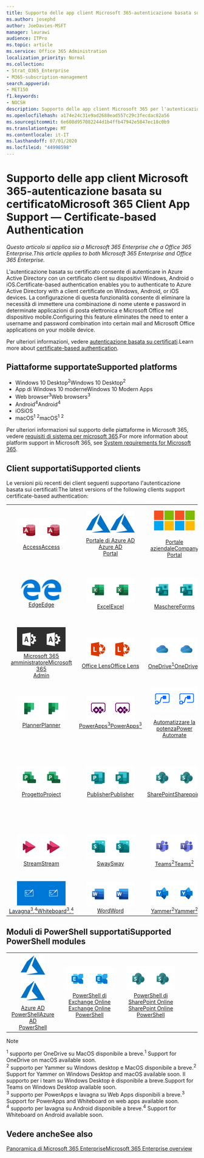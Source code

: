 ```yaml
---
title: Supporto delle app client Microsoft 365-autenticazione basata su certificato
ms.author: josephd
author: JoeDavies-MSFT
manager: laurawi
audience: ITPro
ms.topic: article
ms.service: Office 365 Administration
localization_priority: Normal
ms.collection:
- Strat_O365_Enterprise
- M365-subscription-management
search.appverid:
- MET150
f1.keywords:
- NOCSH
description: Supporto delle app client Microsoft 365 per l'autenticazione basata su certificati.
ms.openlocfilehash: a174e24c31e9ad2688ead557c29c3fecdac82a56
ms.sourcegitcommit: 6e608d957082244d1b4ffb47942e5847ec18c0b9
ms.translationtype: MT
ms.contentlocale: it-IT
ms.lasthandoff: 07/01/2020
ms.locfileid: "44998598"
---
```

# <a name="microsoft-365-client-app-support--certificate-based-authentication"></a><span data-ttu-id="02dba-103">Supporto delle app client Microsoft 365-autenticazione basata su certificato</span><span class="sxs-lookup"><span data-stu-id="02dba-103">Microsoft 365 Client App Support — Certificate-based Authentication</span></span>

<span data-ttu-id="02dba-104">*Questo articolo si applica sia a Microsoft 365 Enterprise che a Office 365 Enterprise.*</span><span class="sxs-lookup"><span data-stu-id="02dba-104">*This article applies to both Microsoft 365 Enterprise and Office 365 Enterprise.*</span></span>

<span data-ttu-id="02dba-105">L'autenticazione basata su certificato consente di autenticare in Azure Active Directory con un certificato client su dispositivi Windows, Android o iOS.</span><span class="sxs-lookup"><span data-stu-id="02dba-105">Certificate-based authentication enables you to authenticate to Azure Active Directory with a client certificate on Windows, Android, or iOS devices.</span></span> <span data-ttu-id="02dba-106">La configurazione di questa funzionalità consente di eliminare la necessità di immettere una combinazione di nome utente e password in determinate applicazioni di posta elettronica e Microsoft Office nel dispositivo mobile.</span><span class="sxs-lookup"><span data-stu-id="02dba-106">Configuring this feature eliminates the need to enter a username and password combination into certain mail and Microsoft Office applications on your mobile device.</span></span>

<span data-ttu-id="02dba-107">Per ulteriori informazioni, vedere [autenticazione basata su certificati](https://docs.microsoft.com/azure/active-directory/authentication/active-directory-certificate-based-authentication-get-started).</span><span class="sxs-lookup"><span data-stu-id="02dba-107">Learn more about [certificate-based authentication](https://docs.microsoft.com/azure/active-directory/authentication/active-directory-certificate-based-authentication-get-started).</span></span>

## <a name="supported-platforms"></a><span data-ttu-id="02dba-108">Piattaforme supportate</span><span class="sxs-lookup"><span data-stu-id="02dba-108">Supported platforms</span></span>

 - <span data-ttu-id="02dba-109">Windows 10 Desktop<sup>2</sup></span><span class="sxs-lookup"><span data-stu-id="02dba-109">Windows 10 Desktop<sup>2</sup></span></span>
 - <span data-ttu-id="02dba-110">App di Windows 10 moderne</span><span class="sxs-lookup"><span data-stu-id="02dba-110">Windows 10 Modern Apps</span></span>
 - <span data-ttu-id="02dba-111">Web browser<sup>3</sup></span><span class="sxs-lookup"><span data-stu-id="02dba-111">Web browsers<sup>3</sup></span></span>
 - <span data-ttu-id="02dba-112">Android<sup>4</sup></span><span class="sxs-lookup"><span data-stu-id="02dba-112">Android<sup>4</sup></span></span>
 - <span data-ttu-id="02dba-113">iOS</span><span class="sxs-lookup"><span data-stu-id="02dba-113">iOS</span></span>
 - <span data-ttu-id="02dba-114">macOS<sup>1</sup> <sup>2</sup></span><span class="sxs-lookup"><span data-stu-id="02dba-114">macOS<sup>1</sup> <sup>2</sup></span></span>

<span data-ttu-id="02dba-115">Per ulteriori informazioni sul supporto delle piattaforme in Microsoft 365, vedere [requisiti di sistema per microsoft 365](https://products.office.com/office-system-requirements).</span><span class="sxs-lookup"><span data-stu-id="02dba-115">For more information about platform support in Microsoft 365, see [System requirements for Microsoft 365](https://products.office.com/office-system-requirements).</span></span>

## <a name="supported-clients"></a><span data-ttu-id="02dba-116">Client supportati</span><span class="sxs-lookup"><span data-stu-id="02dba-116">Supported clients</span></span>

<span data-ttu-id="02dba-117">Le versioni più recenti dei client seguenti supportano l'autenticazione basata sui certificati:</span><span class="sxs-lookup"><span data-stu-id="02dba-117">The latest versions of the following clients support certificate-based authentication:</span></span>

| | | | | | |
|:---:|:---:|:---:|:---:|:---:|:---:|
| <span data-ttu-id="02dba-118">![Icona Access](media/o365-access-64x64.png)</span><span class="sxs-lookup"><span data-stu-id="02dba-118">![Access icon](media/o365-access-64x64.png)</span></span> <br> [<span data-ttu-id="02dba-119">Access</span><span class="sxs-lookup"><span data-stu-id="02dba-119">Access</span></span>](https://products.office.com/access) | <span data-ttu-id="02dba-120">![Icona di Azure](media/o365-azure-64x64.png)</span><span class="sxs-lookup"><span data-stu-id="02dba-120">![Azure icon](media/o365-azure-64x64.png)</span></span> <br> [<span data-ttu-id="02dba-121">Portale di Azure AD <br></span><span class="sxs-lookup"><span data-stu-id="02dba-121">Azure AD <br> Portal </span></span>](https://azure.microsoft.com/features/azure-portal/) | <span data-ttu-id="02dba-122">![Icona portale aziendale](media/o365-microsoft-64x64.png)</span><span class="sxs-lookup"><span data-stu-id="02dba-122">![Company portal icon](media/o365-microsoft-64x64.png)</span></span> <br> [<span data-ttu-id="02dba-123"><br>Portale aziendale</span><span class="sxs-lookup"><span data-stu-id="02dba-123">Company <br> Portal </span></span>](https://docs.microsoft.com/intune-user-help/sign-in-to-the-company-portal) | <span data-ttu-id="02dba-124">![Icona di approfondimento](media/o365-delve-64x64.png)</span><span class="sxs-lookup"><span data-stu-id="02dba-124">![Delve icon](media/o365-delve-64x64.png)</span></span> <br> [<span data-ttu-id="02dba-125">Delve</span><span class="sxs-lookup"><span data-stu-id="02dba-125">Delve</span></span>](https://products.office.com/business/intelligent-search) | <span data-ttu-id="02dba-126">![Icona Dynamics 365](media/o365-dynamics365-64x64.png)</span><span class="sxs-lookup"><span data-stu-id="02dba-126">![Dynamics 365 icon](media/o365-dynamics365-64x64.png)</span></span> <br> [<span data-ttu-id="02dba-127">Dynamics 365</span><span class="sxs-lookup"><span data-stu-id="02dba-127">Dynamics 365</span></span>](https://dynamics.microsoft.com) 
| <span data-ttu-id="02dba-128">![Icona del server perimetrale](media/o365-edge-64x64.png)</span><span class="sxs-lookup"><span data-stu-id="02dba-128">![Edge icon](media/o365-edge-64x64.png)</span></span> <br> [<span data-ttu-id="02dba-129">Edge</span><span class="sxs-lookup"><span data-stu-id="02dba-129">Edge</span></span>](https://www.microsoft.com/windows/microsoft-edge) | <span data-ttu-id="02dba-130">![Icona Excel](media/o365-excel-64x64.png)</span><span class="sxs-lookup"><span data-stu-id="02dba-130">![Excel icon](media/o365-excel-64x64.png)</span></span> <br> [<span data-ttu-id="02dba-131">Excel</span><span class="sxs-lookup"><span data-stu-id="02dba-131">Excel</span></span>](https://products.office.com/excel) | <span data-ttu-id="02dba-132">![Icona maschere](media/o365-forms-64x64.png)</span><span class="sxs-lookup"><span data-stu-id="02dba-132">![Forms icon](media/o365-forms-64x64.png)</span></span> <br> [<span data-ttu-id="02dba-133">Maschere</span><span class="sxs-lookup"><span data-stu-id="02dba-133">Forms</span></span>](https://flow.microsoft.com/connectors/shared_microsoftforms/microsoft-forms/) | <span data-ttu-id="02dba-134">![Icona di Kaizala](media/o365-kaizala-64x64.png)</span><span class="sxs-lookup"><span data-stu-id="02dba-134">![Kaizala icon](media/o365-kaizala-64x64.png)</span></span> <br> [<span data-ttu-id="02dba-135">Kaizala</span><span class="sxs-lookup"><span data-stu-id="02dba-135">Kaizala</span></span>](https://products.office.com/en/business/microsoft-kaizala) | <span data-ttu-id="02dba-136">![Icona Office.com](media/o365-office-64x64.png)</span><span class="sxs-lookup"><span data-stu-id="02dba-136">![Office.com icon](media/o365-office-64x64.png)</span></span> <br> [<span data-ttu-id="02dba-137">Office.com</span><span class="sxs-lookup"><span data-stu-id="02dba-137">Office.com</span></span>](https://www.office.com/) 
| <span data-ttu-id="02dba-138">![Icona di amministrazione di Office 365](media/o365-o365admin-64x64.png)</span><span class="sxs-lookup"><span data-stu-id="02dba-138">![Office 365 Admin icon](media/o365-o365admin-64x64.png)</span></span> <br> [<span data-ttu-id="02dba-139">Microsoft 365 <br> amministratore</span><span class="sxs-lookup"><span data-stu-id="02dba-139">Microsoft 365 <br> Admin</span></span>](https://products.office.com/business/manage-office-365-admin-app) | <span data-ttu-id="02dba-140">![Icona dell'obiettivo](media/o365-lens-64x64.png)</span><span class="sxs-lookup"><span data-stu-id="02dba-140">![Lens icon](media/o365-lens-64x64.png)</span></span> <br> [<span data-ttu-id="02dba-141">Office Lens</span><span class="sxs-lookup"><span data-stu-id="02dba-141">Office Lens</span></span>](https://www.microsoft.com/p/office-lens/9wzdncrfj3t8?activetab=pivot%3Aoverviewtab) | <span data-ttu-id="02dba-142">![Icona di OneDrive for business](media/o365-OneDrive-64x64.png)</span><span class="sxs-lookup"><span data-stu-id="02dba-142">![OneDrive for Business icon](media/o365-OneDrive-64x64.png)</span></span> <br> [<span data-ttu-id="02dba-143">OneDrive<sup>1</sup></span><span class="sxs-lookup"><span data-stu-id="02dba-143">OneDrive<sup>1</sup></span></span>](https://products.office.com/onedrive-for-business/online-cloud-storage) |  <span data-ttu-id="02dba-144">![Icona di OneNote](media/o365-OneNote-64x64.png)</span><span class="sxs-lookup"><span data-stu-id="02dba-144">![OneNote icon](media/o365-OneNote-64x64.png)</span></span> <br> [<span data-ttu-id="02dba-145">OneNote</span><span class="sxs-lookup"><span data-stu-id="02dba-145">OneNote</span></span>](https://products.office.com/onenote) | <span data-ttu-id="02dba-146">![Icona di Outlook](media/o365-outlook-64x64.png)</span><span class="sxs-lookup"><span data-stu-id="02dba-146">![Outlook icon](media/o365-outlook-64x64.png)</span></span> <br> [<span data-ttu-id="02dba-147">Outlook</span><span class="sxs-lookup"><span data-stu-id="02dba-147">Outlook</span></span>](https://products.office.com/outlook) 
| <span data-ttu-id="02dba-148">![Icona Planner](media/o365-planner-64x64.png)</span><span class="sxs-lookup"><span data-stu-id="02dba-148">![Planner icon](media/o365-planner-64x64.png)</span></span> <br> [<span data-ttu-id="02dba-149">Planner</span><span class="sxs-lookup"><span data-stu-id="02dba-149">Planner</span></span>](https://products.office.com/business/task-management-software) | <span data-ttu-id="02dba-150">![Icona di PowerApps](media/o365-powerapps-64x64.png)</span><span class="sxs-lookup"><span data-stu-id="02dba-150">![PowerApps icon](media/o365-powerapps-64x64.png)</span></span> <br> [<span data-ttu-id="02dba-151">PowerApps<sup>3</sup></span><span class="sxs-lookup"><span data-stu-id="02dba-151">PowerApps<sup>3</sup></span></span>](https://powerapps.microsoft.com) | <span data-ttu-id="02dba-152">![Icona Power automatizzate](media/o365-flow-64x64.png)</span><span class="sxs-lookup"><span data-stu-id="02dba-152">![Power Automate icon](media/o365-flow-64x64.png)</span></span> <br> [<span data-ttu-id="02dba-153"><br>Automatizzare la potenza</span><span class="sxs-lookup"><span data-stu-id="02dba-153">Power <br> Automate</span></span>](https://flow.microsoft.com) | <span data-ttu-id="02dba-154">![Icona PowerBI](media/o365-powerbi-64x64.png)</span><span class="sxs-lookup"><span data-stu-id="02dba-154">![PowerBI icon](media/o365-powerbi-64x64.png)</span></span> <br> [<span data-ttu-id="02dba-155">Power BI</span><span class="sxs-lookup"><span data-stu-id="02dba-155">Power BI</span></span>](https://powerbi.microsoft.com)| <span data-ttu-id="02dba-156">![Icona PowerPoint](media/o365-powerpoint-64x64.png)</span><span class="sxs-lookup"><span data-stu-id="02dba-156">![PowerPoint icon](media/o365-powerpoint-64x64.png)</span></span> <br> [<span data-ttu-id="02dba-157">PowerPoint</span><span class="sxs-lookup"><span data-stu-id="02dba-157">PowerPoint</span></span>](https://products.office.com/powerpoint) 
| <span data-ttu-id="02dba-158">![Icona progetto](media/o365-project-64x64.png)</span><span class="sxs-lookup"><span data-stu-id="02dba-158">![Project icon](media/o365-project-64x64.png)</span></span> <br> [<span data-ttu-id="02dba-159">Progetto</span><span class="sxs-lookup"><span data-stu-id="02dba-159">Project</span></span>](https://products.office.com/project) | <span data-ttu-id="02dba-160">![Icona di Publisher](media/o365-publisher-64x64.png)</span><span class="sxs-lookup"><span data-stu-id="02dba-160">![Publisher icon](media/o365-publisher-64x64.png)</span></span> <br> [<span data-ttu-id="02dba-161">Publisher</span><span class="sxs-lookup"><span data-stu-id="02dba-161">Publisher</span></span>](https://products.office.com/publisher) | <span data-ttu-id="02dba-162">![Icona di SharePoint](media/o365-sharepoint-64x64.png)</span><span class="sxs-lookup"><span data-stu-id="02dba-162">![SharePoint icon](media/o365-sharepoint-64x64.png)</span></span> <br> [<span data-ttu-id="02dba-163">SharePoint</span><span class="sxs-lookup"><span data-stu-id="02dba-163">Sharepoint</span></span>](https://products.office.com/sharepoint) | <span data-ttu-id="02dba-164">![Icona di Skype for Business](media/o365-skypeforbusiness-64x64.png)</span><span class="sxs-lookup"><span data-stu-id="02dba-164">![Skype for Business icon](media/o365-skypeforbusiness-64x64.png)</span></span> <br> [<span data-ttu-id="02dba-165">Skype for <br> business</span><span class="sxs-lookup"><span data-stu-id="02dba-165">Skype for <br> Business</span></span>](https://www.skype.com/business/) | <span data-ttu-id="02dba-166">![Icona note adesive](media/o365-stickynotes-64x64.png)</span><span class="sxs-lookup"><span data-stu-id="02dba-166">![Sticky Notes icon](media/o365-stickynotes-64x64.png)</span></span> <br> [<span data-ttu-id="02dba-167">Sticky Notes</span><span class="sxs-lookup"><span data-stu-id="02dba-167">Sticky Notes</span></span>](https://www.microsoft.com/p/microsoft-sticky-notes/9nblggh4qghw) 
| <span data-ttu-id="02dba-168">![Icona di Stream](media/o365-stream-64x64.png)</span><span class="sxs-lookup"><span data-stu-id="02dba-168">![Stream icon](media/o365-stream-64x64.png)</span></span> <br> [<span data-ttu-id="02dba-169">Stream</span><span class="sxs-lookup"><span data-stu-id="02dba-169">Stream</span></span>](https://stream.microsoft.com) | <span data-ttu-id="02dba-170">![Icona Sway](media/o365-sway-64x64.png)</span><span class="sxs-lookup"><span data-stu-id="02dba-170">![Sway icon](media/o365-sway-64x64.png)</span></span> <br> [<span data-ttu-id="02dba-171">Sway</span><span class="sxs-lookup"><span data-stu-id="02dba-171">Sway</span></span>](https://sway.com) | <span data-ttu-id="02dba-172">![icona di Teams](media/o365-teams-64x64.png)</span><span class="sxs-lookup"><span data-stu-id="02dba-172">![Teams icon](media/o365-teams-64x64.png)</span></span> <br> [<span data-ttu-id="02dba-173">Teams<sup>2</sup></span><span class="sxs-lookup"><span data-stu-id="02dba-173">Teams<sup>2</sup></span></span>](https://products.office.com/microsoft-teams/group-chat-software) | <span data-ttu-id="02dba-174">![Icona da fare](media/o365-todo-64x64.png)</span><span class="sxs-lookup"><span data-stu-id="02dba-174">![To Do icon](media/o365-todo-64x64.png)</span></span> <br> [<span data-ttu-id="02dba-175">Da fare</span><span class="sxs-lookup"><span data-stu-id="02dba-175">To Do</span></span>](https://todo.microsoft.com) | <span data-ttu-id="02dba-176">![Icona Visio](media/o365-visio-64x64.png)</span><span class="sxs-lookup"><span data-stu-id="02dba-176">![Visio icon](media/o365-visio-64x64.png)</span></span> <br> [<span data-ttu-id="02dba-177">Visio</span><span class="sxs-lookup"><span data-stu-id="02dba-177">Visio</span></span>](https://products.office.com/visio/flowchart-software) 
| <span data-ttu-id="02dba-178">![Icona lavagna](media/o365-whiteboard-64x64.png)</span><span class="sxs-lookup"><span data-stu-id="02dba-178">![Whiteboard icon](media/o365-whiteboard-64x64.png)</span></span> <br> [<span data-ttu-id="02dba-179">Lavagna<sup>3</sup>,<sup>4</sup></span><span class="sxs-lookup"><span data-stu-id="02dba-179">Whiteboard<sup>3</sup>,<sup>4</sup></span></span>](https://whiteboard.microsoft.com/) | <span data-ttu-id="02dba-180">![Icona Word](media/o365-word-64x64.png)</span><span class="sxs-lookup"><span data-stu-id="02dba-180">![Word icon](media/o365-word-64x64.png)</span></span> <br> [<span data-ttu-id="02dba-181">Word</span><span class="sxs-lookup"><span data-stu-id="02dba-181">Word</span></span>](https://products.office.com/word) | <span data-ttu-id="02dba-182">![Icona di Yammer](media/o365-yammer-64x64.png)</span><span class="sxs-lookup"><span data-stu-id="02dba-182">![Yammer icon](media/o365-yammer-64x64.png)</span></span> <br> [<span data-ttu-id="02dba-183">Yammer<sup>2</sup></span><span class="sxs-lookup"><span data-stu-id="02dba-183">Yammer<sup>2</sup></span></span>](https://products.office.com/yammer/yammer-overview) |

## <a name="supported-powershell-modules"></a><span data-ttu-id="02dba-184">Moduli di PowerShell supportati</span><span class="sxs-lookup"><span data-stu-id="02dba-184">Supported PowerShell modules</span></span>

| | | | | | |
|:---:|:---:|:---:|:---:|:---:|:---:|
| <span data-ttu-id="02dba-185">![Icona di Azure](media/o365-azure-64x64.png)</span><span class="sxs-lookup"><span data-stu-id="02dba-185">![Azure icon](media/o365-azure-64x64.png)</span></span> <br> [<span data-ttu-id="02dba-186">Azure AD <br> PowerShell</span><span class="sxs-lookup"><span data-stu-id="02dba-186">Azure AD <br> PowerShell</span></span>](https://docs.microsoft.com/powershell/azure/active-directory/overview?view=azureadps-2.0) | <span data-ttu-id="02dba-187">![Icona di Exchange](media/o365-exchange-64x64.png)</span><span class="sxs-lookup"><span data-stu-id="02dba-187">![Exchange icon](media/o365-exchange-64x64.png)</span></span> <br> [<span data-ttu-id="02dba-188">PowerShell di Exchange Online <br></span><span class="sxs-lookup"><span data-stu-id="02dba-188">Exchange Online <br> PowerShell</span></span>](https://docs.microsoft.com/powershell/exchange/exchange-online/exchange-online-powershell?view=exchange-ps) | <span data-ttu-id="02dba-189">![Icona di SharePoint](media/o365-sharepoint-64x64.png)</span><span class="sxs-lookup"><span data-stu-id="02dba-189">![SharePoint icon](media/o365-sharepoint-64x64.png)</span></span> <br> [<span data-ttu-id="02dba-190">PowerShell di SharePoint Online <br></span><span class="sxs-lookup"><span data-stu-id="02dba-190">SharePoint Online <br> PowerShell</span></span>](https://docs.microsoft.com/powershell/sharepoint/sharepoint-online/connect-sharepoint-online)

> [!NOTE]
> <span data-ttu-id="02dba-191"><sup>1</sup> supporto per OneDrive su MacOS disponibile a breve.</span><span class="sxs-lookup"><span data-stu-id="02dba-191"><sup>1</sup> Support for OneDrive on macOS available soon.</span></span> <br>
> <span data-ttu-id="02dba-192"><sup>2</sup> supporto per Yammer su Windows desktop e MacOS disponibile a breve.</span><span class="sxs-lookup"><span data-stu-id="02dba-192"><sup>2</sup> Support for Yammer on Windows Desktop and macOS available soon.</span></span> <span data-ttu-id="02dba-193">Il supporto per i team su Windows Desktop è disponibile a breve.</span><span class="sxs-lookup"><span data-stu-id="02dba-193">Support for Teams on Windows Desktop available soon.</span></span><br>
> <span data-ttu-id="02dba-194"><sup>3</sup> supporto per PowerApps e lavagna su Web Apps disponibili a breve.</span><span class="sxs-lookup"><span data-stu-id="02dba-194"><sup>3</sup> Support for PowerApps and Whiteboard on web apps available soon.</span></span> <br>
> <span data-ttu-id="02dba-195"><sup>4</sup> supporto per lavagna su Android disponibile a breve.</span><span class="sxs-lookup"><span data-stu-id="02dba-195"><sup>4</sup> Support for Whiteboard on Android available soon.</span></span>

## <a name="see-also"></a><span data-ttu-id="02dba-196">Vedere anche</span><span class="sxs-lookup"><span data-stu-id="02dba-196">See also</span></span>

[<span data-ttu-id="02dba-197">Panoramica di Microsoft 365 Enterprise</span><span class="sxs-lookup"><span data-stu-id="02dba-197">Microsoft 365 Enterprise overview</span></span>](https://docs.microsoft.com/microsoft-365/enterprise/microsoft-365-overview)
